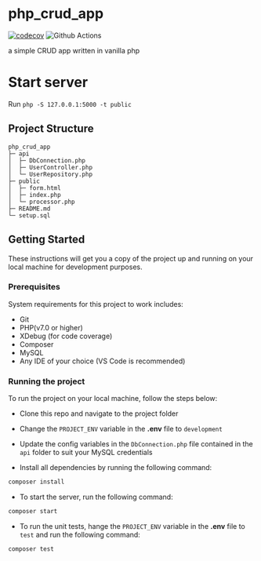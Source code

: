 # php_crud_app

[![codecov](https://codecov.io/gh/olorondu-emeka/php_crud_app/branch/main/graph/badge.svg)](https://codecov.io/gh/olorondu-emeka/php_crud_app)
![Github Actions](https://github.com/olorondu-emeka/php_crud_app/actions/workflows/test.yml/badge.svg)

a simple CRUD app written in vanilla php

# Start server

Run `php -S 127.0.0.1:5000 -t public`

## Project Structure

```
php_crud_app
├─ api
│  ├─ DbConnection.php
│  ├─ UserController.php
│  └─ UserRepository.php
├─ public
│  ├─ form.html
│  ├─ index.php
│  └─ processor.php
├─ README.md
└─ setup.sql

```

## Getting Started

These instructions will get you a copy of the project up and running on your local machine for development purposes.

### Prerequisites

System requirements for this project to work includes:

- Git
- PHP(v7.0 or higher)
- XDebug (for code coverage)
- Composer
- MySQL
- Any IDE of your choice (VS Code is recommended)

### Running the project

To run the project on your local machine, follow the steps below:

- Clone this repo and navigate to the project folder
- Change the `PROJECT_ENV` variable in the **.env** file to `development`
- Update the config variables in the `DbConnection.php` file contained in the `api` folder to suit your MySQL credentials

- Install all dependencies by running the following command:

```bash
composer install
```

- To start the server, run the following command:

```bash
composer start
```

- To run the unit tests, hange the `PROJECT_ENV` variable in the **.env** file to `test` and run the following command:

```bash
composer test
```
